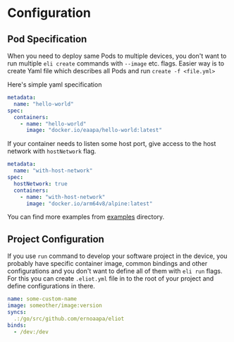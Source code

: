 # Configuration

## Pod Specification
When you need to deploy same Pods to multiple devices, you don't want to run multiple `eli create` commands with `--image` etc. flags. Easier way is to create Yaml file which describes all Pods and run `create -f <file.yml>`

Here's simple yaml specification
```yml
metadata:
  name: "hello-world"
spec:
  containers:
    - name: "hello-world"
      image: "docker.io/eaapa/hello-world:latest"
```

If your container needs to listen some host port, give access to the host network with `hostNetwork` flag.
```yml
metadata:
  name: "with-host-network"
spec:
  hostNetwork: true
  containers:
    - name: "with-host-network"
      image: "docker.io/arm64v8/alpine:latest"
```

You can find more examples from [examples](https://github.com/ernoaapa/eliot/tree/master/examples) directory.

## Project Configuration
If you use `run` command to develop your software project in the device, you probably have specific container image, common bindings and other configurations and you don't want to define all of them with `eli run` flags. For this you can create `.eliot.yml` file in to the root of your project and define configurations in there.

```yml
name: some-custom-name
image: someother/image:version
syncs:
  .:/go/src/github.com/ernoaapa/eliot
binds:
  - /dev:/dev
```
